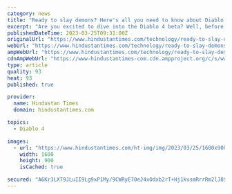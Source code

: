 ```yaml
---
category: news
title: "Ready to slay demons? Here's all you need to know about Diablo 4 Beta ahead of release on 25 March"
excerpt: "Are you excited to dive into the Diablo 4 beta? Well, before you start, here's a list of tips you should know Diablo 4, the highly anticipated isometric RPG about fighting the hordes of hell, is here, ..."
publishedDateTime: 2023-03-25T09:31:00Z
originalUrl: "https://www.hindustantimes.com/technology/ready-to-slay-demons-here-s-all-you-need-to-know-about-diablo-4-beta-ahead-of-release-on-25-march-101679748036951.html"
webUrl: "https://www.hindustantimes.com/technology/ready-to-slay-demons-here-s-all-you-need-to-know-about-diablo-4-beta-ahead-of-release-on-25-march-101679748036951.html"
ampWebUrl: "https://www.hindustantimes.com/technology/ready-to-slay-demons-here-s-all-you-need-to-know-about-diablo-4-beta-ahead-of-release-on-25-march-101679748036951-amp.html"
cdnAmpWebUrl: "https://www-hindustantimes-com.cdn.ampproject.org/c/s/www.hindustantimes.com/technology/ready-to-slay-demons-here-s-all-you-need-to-know-about-diablo-4-beta-ahead-of-release-on-25-march-101679748036951-amp.html"
type: article
quality: 93
heat: 93
published: true

provider:
  name: Hindustan Times
  domain: hindustantimes.com

topics:
  - Diablo 4

images:
  - url: "https://www.hindustantimes.com/ht-img/img/2023/03/25/1600x900/diablo_4_a_1679749012359_1679749021176_1679749021176.jpg"
    width: 1600
    height: 900
    isCached: true

secured: "A6Kr3LX79JLuII9Lg9xP1My/9CWRyE70eJ4xOdxb2rT+Hj1kvsmRrrRm2lJ8SyHUoZoJ3Zx0MAYXan+9Ckpqgt5gL9Jv+26B1ZKAVYtMhA7BPB6Ne50PIA56z2Fmu1E8QsojHL5dLWKAN3xClTIdYCx+krBmXLXGk6K34O6QQa9pPWKA89f8O4lO+f7SF/NWsapWGBnW0Kgc40h9JqGTJYkcTrHcTR8Kh/bU4gBqZUt3budCTpLw1u/zIYLZkk112Du0eANT/a0IE569upxsRQeVfwaUH04zHEMWr/TqYFRyPyZpAyY0QOMz0/KFNfZ9Vw2RgjkeDhztRYXF+TzWSQ7W1YG2XDuyH6HTjoNSPOE=;0g5AwUMYu4jAyjtzCJTxUA=="
---
```


